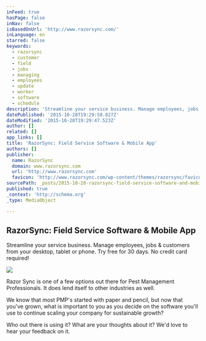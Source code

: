 ```yaml
---
inFeed: true
hasPage: false
inNav: false
isBasedOnUrl: 'http://www.razorsync.com/'
inLanguage: en
starred: false
keywords:
  - razorsync
  - customer
  - field
  - jobs
  - managing
  - employees
  - update
  - worker
  - software
  - schedule
description: 'Streamline your service business. Manage employees, jobs & customers from your desktop, tablet or phone. Try free for 30 days. No credit card required!'
datePublished: '2015-10-28T19:29:58.827Z'
dateModified: '2015-10-28T19:29:47.523Z'
author: []
related: []
app_links: []
title: 'RazorSync: Field Service Software & Mobile App'
authors: []
publisher:
  name: RazorSync
  domain: www.razorsync.com
  url: 'http://www.razorsync.com'
  favicon: 'http://www.razorsync.com/wp-content/themes/razorsync/favicon.ico'
sourcePath: _posts/2015-10-28-razorsync-field-service-software-and-mobile-app.md
published: true
_context: 'http://schema.org'
_type: MediaObject

---
```

<article style=""><h1>RazorSync: Field Service Software &amp; Mobile App</h1><p>Streamline your service business. Manage employees, jobs &amp; customers from your desktop, tablet or phone. Try free for 30 days. No credit card required!</p><img src="http://www.razorsync.com/wp-content/themes/razorsync/img/feature-devices-video.png" /></article>

Razor Sync is one of a few options out there for Pest Management Professionals. It does lend itself to other industries as well.

We know that most PMP's started with paper and pencil, but now that you've grown, what is important to you as you decide on the software you'll use to continue scaling your company for sustainable growth?

Who out there is using it? What are your thoughts about it?  We'd love to hear your feedback on it.
